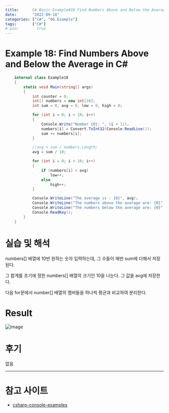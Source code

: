 ```yaml
---
title:      C# Basic Example#18 Find Numbers Above and Below the Average in C#
date:       "2022-09-18"
categories: ["C#", "06.Example"]
tags:       ["C#"]
# pin:        true
---
```


# Example 18: Find Numbers Above and Below the Average in C#
```c#
    internal class Example18
    {
        static void Main(string[] args)
        {
            int counter = 0;
            int[] numbers = new int[10];
            int sum = 0, avg = 0, low = 0, high = 0;

            for (int i = 0; i < 10; i++)
            {
                Console.Write("Number {0}: ", (i + 1));
                numbers[i] = Convert.ToInt32(Console.ReadLine());
                sum += numbers[i];
            }

            //avg = sum / numbers.Length;
            avg = sum / 10;

            for (int i = 0; i < 10; i++)
            {
                if (numbers[i] < avg)
                    low++;
                else
                    high++;
            }

            Console.WriteLine("The average is : {0}", avg);
            Console.WriteLine("The numbers above the average are: {0}", high);
            Console.WriteLine("The numbers below the average are: {0}", low);
            Console.ReadKey();
        }
    }
```

# 실습 및 해석
numbers[] 배열에 10번 원하는 숫자 입력하는데, 그 수들이 매번 sum에 더해서 저장된다.

그 합계를 초기에 정한 numbers[] 배열의 크기인 10을 나눈다. 그 값을 avg에 저장한다.

다음 for문에서 number[] 배열의 멤버들을 하나씩 평균과 비교하여 분리한다.

# Result
![image](https://user-images.githubusercontent.com/85896566/190890058-c89d7c96-d5c7-402a-9146-0303e670d4dc.png)

# 후기
없음

---

# 참고 사이트
- [csharp-console-examples](https://www.csharp-console-examples.com/csharp-console/c-console-examples/)